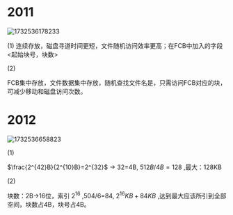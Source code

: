 # 2011
![1732536178233](https://github.com/user-attachments/assets/5dbb493c-d936-4db7-a65e-eb2d1abc05b6)

(1)
  连续存放，磁盘寻道时间更短，文件随机访问效率更高；在FCB中加入的字段<起始块号，块数>
  
(2)
    
FCB集中存放，文件数据集中存放，随机查找文件名是，只需访问FCB对应的块，可减少移动和磁盘访问次数。

# 2012

![1732536658823](https://github.com/user-attachments/assets/20c25591-fe48-4903-9ba7-c21b91e0ed0d)

(1)
	
 $\frac{2^{42}B}{2^{10}B}=2^{32}$   -> 32=4B, $512B/4B=128$ ,最大：128KB
 
(2)

块数：2B->16位，索引 $2^{16}$ ,504/6=84, $2^{16}KB+84KB$ ,达到最大应该所引到全部空间，块数占4B，块号占4B。
